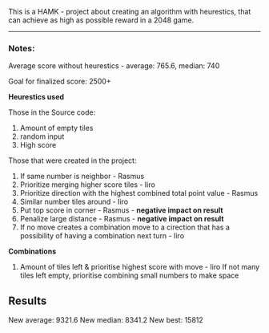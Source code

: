 This is a HAMK - project about creating an algorithm with heurestics, that can achieve as high as possible reward in a 2048 game.

---

### Notes: ###

Average score without heurestics - average: 765.6, median: 740

Goal for finalized score: 2500+

**Heurestics used**

Those in the Source code:

1. Amount of empty tiles
2. random input
3. High score

Those that were created in the project:

1. If same number is neighbor - Rasmus
2. Prioritize merging higher score tiles -  Iiro
3. Prioritize direction with the highest combined total point value - Rasmus
4. Similar number tiles around - Iiro
5. Put top score in corner - Rasmus - **negative impact on result**
6. Penalize large distance - Rasmus - **negative impact on result**
7. If no move creates a combination move to a cirection that has a possibility of having a combination next turn -  Iiro

**Combinations**
1. Amount of tiles left & prioritise highest score with move - Iiro
    If not many tiles left empty, prioritise combining small numbers to make space


## Results ##

New average: 9321.6
New median: 8341.2
New best: 15812


